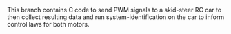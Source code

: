 This branch contains C code to send PWM signals to a skid-steer RC car to then collect resulting data and run system-identification on the car to inform control laws for both motors.
